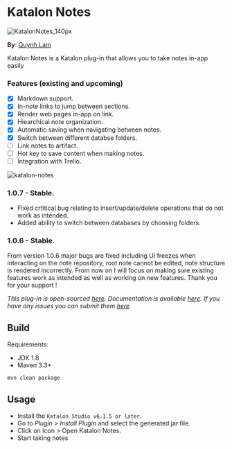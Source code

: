 # Katalon Notes

![KatalonNotes_140px](https://user-images.githubusercontent.com/16775806/61437443-48d2a200-a967-11e9-9bd3-68edeaa3724a.png)

**By**: [Quynh Lam](https://www.behance.net/luongquynha1e6)


Katalon Notes is a Katalon plug-in that allows you to take notes in-app easily


### Features (existing and upcoming)
- [X] Markdown support.
- [X] In-note links to jump between sections.
- [X] Render web pages in-app on link.
- [X] Hiearchical note organization.
- [X] Automatic saving when navigating between notes.
- [X] Switch between different databse folders.
- [ ] Link notes to artifact.
- [ ] Hot key to save content when making notes.
- [ ] Integration with Trello.

![katalon-notes](https://user-images.githubusercontent.com/16775806/62149293-9961dc00-b325-11e9-8a47-0da895d4d1ad.gif)


### 1.0.7 - Stable.

- Fixed crtitical bug relating to insert/update/delete operations that do not work as intended.
- Added ability to switch between databases by choosing folders.



### 1.0.6 - Stable.

From version 1.0.6 major bugs are fixed including UI freezes when interacting on the note repository, root note cannot be edited, note structure is rendered incorrectly. From now on I will focus on making sure existing features work as intended as well as working on new features. Thank you for your support !


*This plug-in is open-sourced [here](https://github.com/minhthanh3145/katalon-notes). Documentation is available [here](https://github.com/minhthanh3145/katalon-notes/issues/1). If you have any issues you can submit them [here](https://github.com/minhthanh3145/katalon-notes/issues)*


## Build

Requirements:
- JDK 1.8
- Maven 3.3+

`mvn clean package`

## Usage
- Install the `Katalon Studio v6.1.5 or later`.
- Go to *Plugin* > *Install Plugin* and select the generated jar file.
- Click on Icon > Open Katalon Notes.
- Start taking notes
